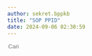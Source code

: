```yaml
---
author: sekret.bppkb
title: "SOP PPID"
date: 2024-09-06 02:30:59
---
```


<script>
    const items = [
        {
            title: "SOP Pengumuman Informasi",
            category: "",
            link: "https://drive.google.com/file/d/17xI5gBkDBRYWsL_JepnNeiQTjRSlJI1V/view?usp=sharing"
        },
        {
            title: "SOP Permohonan Informasi",
            category: "",
            link: "https://drive.google.com/file/d/1e6BPJlabNScc46UDpz74EeCNZCcV3Ul8/view?usp=sharing"
        },
        {
            title: "SOP Penanganan Keberatan Informasi",
            category: "",
            link: "https://drive.google.com/file/d/1IN4giZ1BIqeE6u4May8yNyYixfos7XpK/view?usp=sharing"
        },
        {
            title: "SOP Penyusunan Daftar Informasi dan Dokumentasi",
            category: "",
            link: "https://drive.google.com/file/d/1ZHaGbZb4l3swNt7xmBHAdMkWhom7n_BO/view?usp=sharing"
        },
        {
            title: "SOP Pendokumentasian Informasi",
            category: "",
            link: "https://drive.google.com/file/d/1pwT6WWom8oSTwLH_fygo_tziQqukx4FQ/view?usp=sharing"
        },
        {
            title: "SOP Pendokumentasian Informasi kecualikan",
            category: "",
            link: "https://drive.google.com/file/d/1l_1J6AXZDceyhU-JlFu6uY0xIcBhv9sE/view?usp=sharing"
        },
        {
            title: "SOP Uji Lanjutan",
            category: "",
            link: "https://drive.google.com/file/d/1F5XmIwkPeAe2Hlit8SUyCkwKpahsB6T3/view?usp=sharing"
        },
        {
            title: "SOP Fasilitasi Sengketa Informasi",
            category: "",
            link: "https://drive.google.com/file/d/1UkGV7zlbj3XTqjEWXogW0h0zGvbSmBqp/view?usp=sharing"
        }
    ];
</script>

<div class="flex justify-between items-center mb-4">
    <div class="flex items-center border-2 border-green-500 rounded-lg p-2 ml-auto">
        <i class="fas fa-search text-green-500 text-xl"></i>
        <input type="text" placeholder="Cari" class="ml-2 text-green-500 text-xl outline-none" style="background: transparent; border: none;" id="searchInput">
        <div class="border-l-2 border-green-500 h-6 mx-4"></div>
        <i class="fas fa-filter text-green-500 text-xl cursor-pointer" id="categoryDropdownToggle"></i>
    </div>
    <div class="relative">
        <div id="categoryDropdown" class="absolute right-0 mt-2 w-48 bg-white border border-gray-300 rounded-lg shadow-lg hidden">
            <div id="categoryList" class="list-none p-0 m-0"></div>
        </div>
    </div>
</div>

<div class="flex flex-wrap justify-start gap-12" id="sop-ppid"></div>

<style>
@media (max-width: 768px) {
    #sop-ppid {
        justify-content: space-around;
    }
}
</style>

<script>
    const container = document.getElementById('sop-ppid');
    const categorySet = new Set();

    function renderItems(filteredItems) {
        container.innerHTML = '';
        if (filteredItems.length === 0) {
            const noResultsDiv = document.createElement('div');
            noResultsDiv.className = 'w-full text-center text-gray-500';
            noResultsDiv.textContent = 'Tidak ada hasil yang cocok';
            container.appendChild(noResultsDiv);
        } else {
            filteredItems.forEach(item => {
                const div = document.createElement('div');
                div.className = 'w-64 bg-white border border-gray-300 rounded-lg overflow-hidden shadow-lg m-2 flex flex-col';
                div.innerHTML = `
                    <div class="flex items-center justify-center w-full h-48 bg-gray-200">
                        <i class="fas fa-file-pdf fa-5x text-red-600"></i>
                    </div>
                    <div class="p-4 bg-green-600 text-white flex-grow flex flex-col justify-between">
                        <p class="text-base font-semibold">${item.title}</p>
                        <div class="flex items-center mt-auto">
                            <i class="fas fa-file-alt mr-2"></i>
                            <span class="text-xs">${item.category}</span>
                        </div>
                    </div>
                    <a class="block p-4 bg-green-700 text-white text-center ${item.link ? 'hover:bg-green-800' : 'cursor-not-allowed'} mt-auto no-underline" href="${item.link}" target="_blank" style="text-decoration: none;" ${item.link ? '' : 'onclick="return false;"'}>
                        <span class="text-sm font-semibold text-white">
                            Lihat Selengkapnya
                            <i class="fas fa-arrow-right"></i>
                        </span>
                    </a>
                `;
                container.appendChild(div);
            });
        }
    }

    items.forEach(item => {
        categorySet.add(item.category);
    });

    const categoryList = document.getElementById('categoryList');

    const allDiv = document.createElement('div');
    allDiv.className = 'pl-4 p-1 pt-2 hover:bg-gray-100 cursor-pointer text-sm';
    allDiv.textContent = 'All';
    allDiv.addEventListener('click', () => {
        renderItems(items);
        document.getElementById('categoryDropdown').classList.add('hidden');
        document.getElementById('categoryDropdownToggle').classList.remove('text-green-700');
    });
    categoryList.appendChild(allDiv);

    categorySet.forEach(category => {
        const div = document.createElement('div');
        div.className = 'pl-4 p-1 hover:bg-gray-100 cursor-pointer text-sm';
        div.style.overflow = 'hidden';
        div.textContent = category;
        div.addEventListener('click', () => {
            const filteredItems = items.filter(item => item.category === category);
            renderItems(filteredItems);
            document.getElementById('categoryDropdown').classList.add('hidden');
            document.getElementById('categoryDropdownToggle').classList.remove('text-green-700');
        });
        categoryList.appendChild(div);
    });

    document.getElementById('categoryDropdownToggle').addEventListener('click', function(event) {
        const dropdown = document.getElementById('categoryDropdown');
        dropdown.classList.toggle('hidden');
        this.classList.toggle('text-green-700');
        event.stopPropagation();
    });

    document.addEventListener('click', function(event) {
        const dropdown = document.getElementById('categoryDropdown');
        const toggle = document.getElementById('categoryDropdownToggle');
        if (!dropdown.classList.contains('hidden') && !dropdown.contains(event.target) && !toggle.contains(event.target)) {
            dropdown.classList.add('hidden');
            toggle.classList.remove('text-green-700');
        }
    });

    document.getElementById('searchInput').addEventListener('input', function() {
        const searchTerm = this.value.toLowerCase();
        const filteredItems = items.filter(item => item.title.toLowerCase().includes(searchTerm));
        renderItems(filteredItems);
    });

    renderItems(items);
</script>
